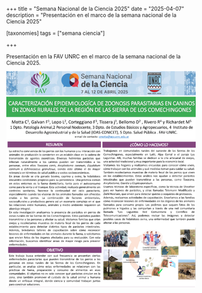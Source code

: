 +++
title = "Semana Nacional de la Ciencia 2025"
date = "2025-04-07"
description = "Presentación en el marco de la semana nacional de la Ciencia 2025"

[taxonomies]
tags = ["semana ciencia"]

+++

Presentación en la FAV UNRC en el marco de la semana nacional de la Ciencia 2025.

![](/img/semana_ciencia_2025.png)
